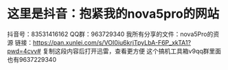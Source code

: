 # 这里是抖音：抱紧我的nova5pro的网站
抖音号：83531416162
QQ群：963729340
我所有分享的文件：nova5Pro的资源
链接：https://pan.xunlei.com/s/VOI0iu6krjTpyLbA-F6P_xkTA1?pwd=4cvv#
复制这段内容后打开迅雷，查看更方便
这个搞机工具箱v9qq群里面也有9637229340
